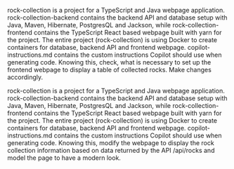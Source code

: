 rock-collection is a project for a TypeScript and Java webpage application. rock-collection-backend contains the backend API and database setup with Java, Maven, Hibernate, PostgresQL and Jackson, while rock-collection-frontend contains the TypeScript React based webpage built with yarn for the project. The entire project (rock-collection) is using Docker to create containers for database, backend API and frontend webpage. copilot-instructions.md contains the custom instructions Copilot should use when generating code. Knowing this, check, what is necessary to set up the frontend webpage to display a table of collected rocks. Make changes accordingly.

rock-collection is a project for a TypeScript and Java webpage application. rock-collection-backend contains the backend API and database setup with Java, Maven, Hibernate, PostgresQL and Jackson, while rock-collection-frontend contains the TypeScript React based webpage built with yarn for the project. The entire project (rock-collection) is using Docker to create containers for database, backend API and frontend webpage. copilot-instructions.md contains the custom instructions Copilot should use when generating code. Knowing this, modify the webpage to display the rock collection information based on data returned by the API /api/rocks and model the page to have a modern look.